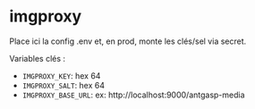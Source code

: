 # imgproxy
Place ici la config .env et, en prod, monte les clés/sel via secret.

Variables clés :
- `IMGPROXY_KEY`: hex 64
- `IMGPROXY_SALT`: hex 64
- `IMGPROXY_BASE_URL`: ex: http://localhost:9000/antgasp-media
